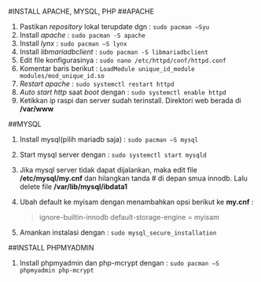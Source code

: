 #INSTALL APACHE, MYSQL, PHP
##APACHE
1. Pastikan *repository* lokal terupdate dgn : `sudo pacman –Syu`
2. Install *apache* : `sudo pacman -S apache`
3. Install *lynx* : `sudo pacman –S lynx`
4. Install *libmariadbclient* : `sudo pacman -S libmariadbclient`
5. Edit file konfigurasinya : `sudo nano /etc/httpd/conf/httpd.conf`
6. Komentar baris berikut : `LoadModule unique_id_module modules/mod_unique_id.so`
7. *Restart apache* : `sudo systemctl restart httpd`
8. *Auto start http* saat *boot* dengan : `sudo systemctl enable httpd`
9. Ketikkan ip raspi dan server sudah terinstall. Direktori web berada di **/var/www**

##MYSQL
1. Install mysql(pilih mariadb saja) : `sudo pacman –S mysql`
2. Start mysql server dengan : `sudo systemctl start mysqld`
3. Jika mysql server tidak dapat dijalankan, maka edit file **/etc/mysql/my.cnf** dan hilangkan tanda # di depan smua innodb. Lalu delete file **/var/lib/mysql/ibdata1**
4.	Ubah default ke myisam dengan menambahkan opsi berikut ke **my.cnf** :

	> ignore-builtin-innodb
	> default-storage-engine = myisam
5.	Amankan instalasi dengan : `sudo mysql_secure_installation`

##INSTALL PHPMYADMIN
1. Install phpmyadmin dan php-mcrypt dengan : `sudo pacman –S phpmyadmin php-mcrypt`
